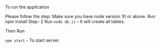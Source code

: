 To run the application

Please follow the step: 
Make sure you have node version 10 or above.
Run npm install
Step- 2 
Run `node db.js` - It will create all tables.

Then Run 

`npm start` - To start server.

